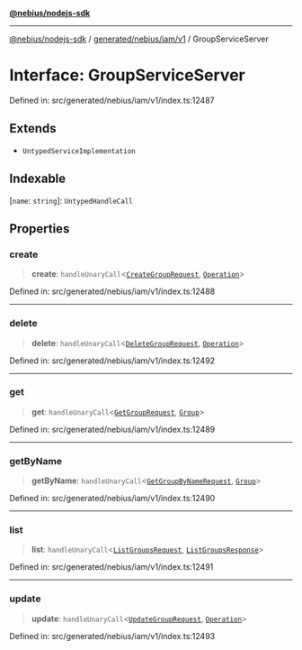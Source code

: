 [**@nebius/nodejs-sdk**](../../../../../README.md)

***

[@nebius/nodejs-sdk](../../../../../README.md) / [generated/nebius/iam/v1](../README.md) / GroupServiceServer

# Interface: GroupServiceServer

Defined in: src/generated/nebius/iam/v1/index.ts:12487

## Extends

- `UntypedServiceImplementation`

## Indexable

\[`name`: `string`\]: `UntypedHandleCall`

## Properties

### create

> **create**: `handleUnaryCall`\<[`CreateGroupRequest`](CreateGroupRequest.md), [`Operation`](../../../common/v1/interfaces/Operation.md)\>

Defined in: src/generated/nebius/iam/v1/index.ts:12488

***

### delete

> **delete**: `handleUnaryCall`\<[`DeleteGroupRequest`](DeleteGroupRequest.md), [`Operation`](../../../common/v1/interfaces/Operation.md)\>

Defined in: src/generated/nebius/iam/v1/index.ts:12492

***

### get

> **get**: `handleUnaryCall`\<[`GetGroupRequest`](GetGroupRequest.md), [`Group`](Group.md)\>

Defined in: src/generated/nebius/iam/v1/index.ts:12489

***

### getByName

> **getByName**: `handleUnaryCall`\<[`GetGroupByNameRequest`](GetGroupByNameRequest.md), [`Group`](Group.md)\>

Defined in: src/generated/nebius/iam/v1/index.ts:12490

***

### list

> **list**: `handleUnaryCall`\<[`ListGroupsRequest`](ListGroupsRequest.md), [`ListGroupsResponse`](ListGroupsResponse.md)\>

Defined in: src/generated/nebius/iam/v1/index.ts:12491

***

### update

> **update**: `handleUnaryCall`\<[`UpdateGroupRequest`](UpdateGroupRequest.md), [`Operation`](../../../common/v1/interfaces/Operation.md)\>

Defined in: src/generated/nebius/iam/v1/index.ts:12493
